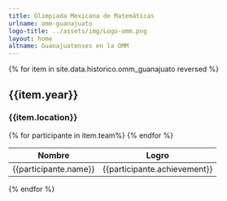 ```yaml
---
title: Olimpiada Mexicana de Matemáticas
urlname: omm-guanajuato
logo-title: ../assets/img/Logo-omm.png
layout: home
altname: Guanajuatenses en la OMM
---
```


<div class= "row">
  {% for item in site.data.historico.omm_guanajuato reversed %}
  <h2 class="text-center" id="{{item.year}}">{{item.year}}</h2>
  <h3 class="text-center">{{item.location}}</h3>
  <table class="table table-dark table-hover">
    <thead>
      <tr>
        <th scope="col">Nombre</th>
        <th scope="col">Logro</th>
      </tr>
    </thead>
    <tbody>
    {% for participante in item.team%}
    <tr>
      <td>{{participante.name}}</td>
      <td>{{participante.achievement}}</td>
    </tr>
    {% endfor %}
    </tbody>
  </table>
  {% endfor %}
</div>
